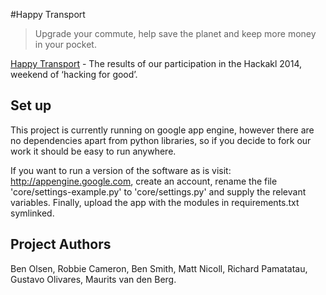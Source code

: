 #Happy Transport

> Upgrade your commute, help save the planet and keep more money in your pocket.

[Happy Transport](http://www.happytransport.co.nz) - The results of our participation in the Hackakl 2014, weekend of ‘hacking for good’.

## Set up

This project is currently running on google app engine, however there are no dependencies apart from python
libraries, so if you decide to fork our work it should be easy to run anywhere.

If you want to run a version of the software as is visit: http://appengine.google.com, create an account,
rename the file 'core/settings-example.py' to 'core/settings.py' and supply the relevant variables.
Finally, upload the app with the modules in requirements.txt symlinked.

## Project Authors

Ben Olsen, Robbie Cameron, Ben Smith, Matt Nicoll, Richard Pamatatau, Gustavo Olivares, Maurits van den Berg.